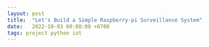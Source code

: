 ```yaml
---
layout: post
title:  "Let's Build a Simple Raspberry-pi Surveillance System"
date:   2022-10-03 00:00:00 +0700
tags: project python iot
---
```


